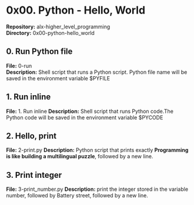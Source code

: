 # 0x00. Python - Hello, World
**Repository:** alx-higher_level_programming<br>
**Directory:** 0x00-python-hello_world
## 0. Run Python file
**File:** 0-run<br>
**Description:** Shell script that runs a Python script. Python file name will be saved in the environment variable $PYFILE
## 1. Run inline
**File:** 1. Run inline
**Description:** Shell script that runs Python code.The Python code will be saved in the environment variable $PYCODE
## 2. Hello, print
**File:** 2-print.py
**Description:** Python script that prints exactly **Programming is like building a multilingual puzzle**, followed by a new line.
## 3. Print integer
**File:** 3-print_number.py
**Description:**  print the integer stored in the variable number, followed by Battery street, followed by a new line.
